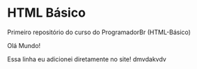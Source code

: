 # HTML Básico
 Primeiro repositório do curso do ProgramadorBr (HTML-Básico)

 Olá Mundo!
 
 Essa linha eu adicionei diretamente no site!
dmvdakvdv
